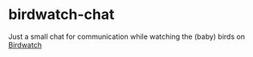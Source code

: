 # birdwatch-chat
Just a small chat for communication while watching the (baby) birds on [Birdwatch](birdwatch.bruegger.sg)

